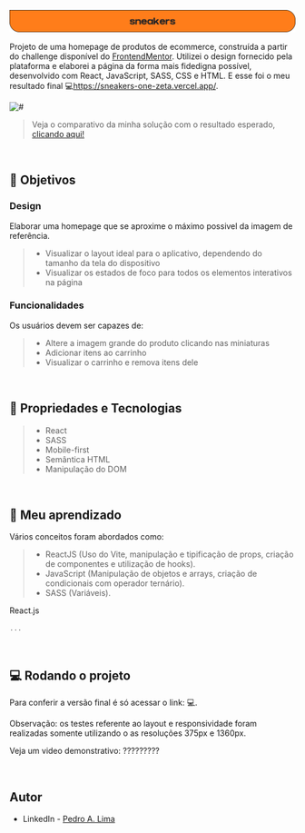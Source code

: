 ![#](./public/logo%201.svg)

Projeto de uma homepage de produtos de ecommerce, construída a partir do challenge disponível do [FrontendMentor](https://www.frontendmentor.io/challenges/ecommerce-product-page-UPsZ9MJp6). Utilizei o design fornecido pela plataforma e elaborei a página da forma mais fidedigna possível, desenvolvido com React, JavaScript, SASS, CSS e HTML. E esse foi o meu resultado final 💻<https://sneakers-one-zeta.vercel.app/>.

![#](?????????)

> Veja o comparativo da minha solução com o resultado esperado, [clicando aqui!](?????????)

</br>

## 🎯 Objetivos

### Design

Elaborar uma homepage que se aproxime o máximo possivel da imagem de referência.

> - Visualizar o layout ideal para o aplicativo, dependendo do tamanho da tela do dispositivo
> - Visualizar os estados de foco para todos os elementos interativos na página

### Funcionalidades

Os usuários devem ser capazes de:

> - Altere a imagem grande do produto clicando nas miniaturas
> - Adicionar itens ao carrinho
> - Visualizar o carrinho e remova itens dele

</br>

## 🔧 Propriedades e Tecnologias

> - React
> - SASS
> - Mobile-first
> - Semântica HTML
> - Manipulação do DOM

</br>

## 🧠 Meu aprendizado

Vários conceitos foram abordados como:

> - ReactJS (Uso do Vite, manipulação e tipificação de props, criação de componentes e utilização de hooks).
> - JavaScript (Manipulação de objetos e arrays, criação de condicionais com operador ternário).
> - SASS (Variáveis).

<!-- O projeto foi responsável por me introduzir ao framework React, me abrindo um mundo de possibilidades. Ainda estou buscando compreender a componentização, compreendo que é um benefício grandioso, mas que demanda muita prática. -->

React.js

```js
...
```

</br>

## 💻 Rodando o projeto

Para conferir a versão final é só acessar o link: 💻<?????????>.

Observação: os testes referente ao layout e responsividade foram realizadas somente utilizando o as resoluções 375px e 1360px.

Veja um video demonstrativo:
?????????

</br>

## Autor

- LinkedIn - [Pedro A. Lima](https://www.linkedin.com/in/pedroalima6/)
